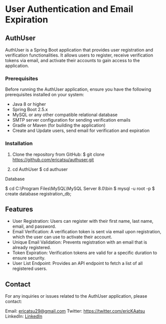 # User Authentication and Email Expiration 

## AuthUser

AuthUser is a Spring Boot application that provides user registration and verification functionalities. It allows users to register, receive verification tokens via email, and activate their accounts to gain access to the application.

### Prerequisites
Before running the AuthUser application, ensure you have the following prerequisites installed on your system:

- Java 8 or higher
- Spring Boot 2.5.x
- MySQL or any other compatible relational database
- SMTP server configuration for sending verification emails
- Gradle or Maven (for building the application)
- Create and Update users, send email for verification and expiration

### Installation

1. Clone the repository from GitHub:
   $ git clone https://github.com/ericatsu/authuser.git

2. cd AuthUser
   $ cd authuser
   
Database

 $ cd C:\Program Files\MySQL\MySQL Server 8.0\bin
 $ mysql -u root -p
 $ create database registration_db;

## Features

- User Registration: Users can register with their first name, last name, email, and password.
- Email Verification: A verification token is sent via email upon registration, which the user can use to activate their account.
- Unique Email Validation: Prevents registration with an email that is already registered.
- Token Expiration: Verification tokens are valid for a specific duration to ensure security.
- User List Endpoint: Provides an API endpoint to fetch a list of all registered users.
  
## Contact
For any inquiries or issues related to the AuthUser application, please contact:

Email: ericatsu29@gmail.com
Twitter: https://twitter.com/ericKAatsu
LinkedIn: [LinkedIn](https://www.linkedin.com/in/eric-atsu-4065681b4/)
